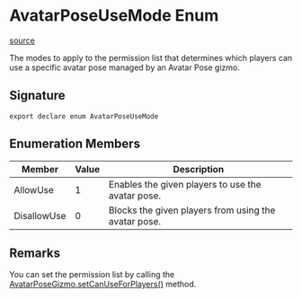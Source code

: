 # AvatarPoseUseMode Enum

[source](https://developers.meta.com/horizon-worlds/reference/2.0.0/core_avatarposeusemode)

The modes to apply to the permission list that determines which players can use a specific avatar pose managed by an Avatar Pose gizmo.

## Signature

```
export declare enum AvatarPoseUseMode
```

## Enumeration Members

| Member | Value | Description |
| --- | --- | --- |
| AllowUse | 1 | Enables the given players to use the avatar pose. |
| DisallowUse | 0 | Blocks the given players from using the avatar pose. |

## Remarks

  

You can set the permission list by calling the [AvatarPoseGizmo.setCanUseForPlayers()](/horizon-worlds/reference/2.0.0/core_avatarposegizmo#setcanuseforplayers) method.

  

  